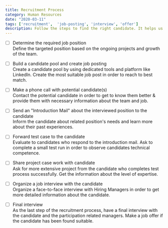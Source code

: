 ```yaml
---
title: Recruitment Process
category: Human Resources
date: "2020-03-11"
tags: ['recruitment',  'job-posting', 'interview', 'offer']
description: Follow the steps to find the right candidate. It helps us understand the candidate's technical capabilities and profile features  
---
```


- [ ] Determine the required job position  
Define the targeted position based on the ongoing projects and growth of the team.

- [ ] Build a candidate pool and create job posting  
Create a candidate pool by using dedicated tools and platform like LinkedIn. Create the most suitable job post in order to reach to best match.

- [ ] Make a phone call with potential candidate(s)  
Contact the potential candidate in order to get to know them better & provide them with necessary information about the team and job.

- [ ] Send an "Introduction Mail" about the interviewed position to the candidate  
Inform the candidate about related position's needs and learn more about their past experiences.

- [ ] Forward test case to the candidate  
Evaluate to candidates who respond to the introduction mail. Ask to complete a small test run in order to observe candidates technical competence. 

- [ ] Share project case work with candidate         
Ask for more extensive project from the candidate who completes test process successfully. Get the information about the level of expertise.

- [ ] Organize a job interview with the candidate   
Organize a face-to-face interview with Hiring Managers in order to get more detailed information about the candidate.

- [ ] Final interview    
As the last step of the recruitment process, have a final interview with the candidate and the participation related managers. Make a job offer if the candidate has been found suitable.
